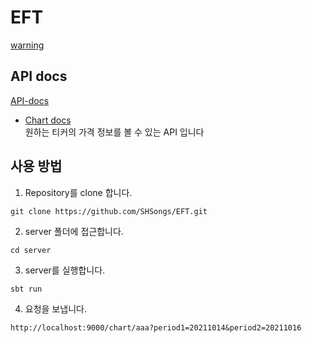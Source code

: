 # EFT

[warning](https://stackoverflow.com/questions/46922415/does-yahoo-finance-ban-web-scrapy-or-notg)

## API docs
[API-docs](/API-docs)  

- [Chart docs](/API-docs/chart.md)  
원하는 티커의 가격 정보를 볼 수 있는 API 입니다


## 사용 방법
1. Repository를 clone 합니다.
```
git clone https://github.com/SHSongs/EFT.git
```

2. server 폴더에 접근합니다.
```
cd server
```

3. server를 실행합니다.
```
sbt run
```

4. 요청을 보냅니다.
```
http://localhost:9000/chart/aaa?period1=20211014&period2=20211016
```

